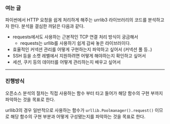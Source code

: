 ### 여는 글

파이썬에서 HTTP 요청을 쉽게 처리하게 해주는 urrlib3 라이브러리의 코드를 분석하고자 한다. 분석을 결심한 까닭은 다음과 같다.

* requests에서도 사용하는 근본적인 TCP 연결 처리 방식이 궁금해서
	* requests는 urllib를 사용하기 쉽게 감싸 놓은 라이브러이다.
* 효율적인 커넥션 관리를 어떻게 구현하는지 파악하고 싶어서 (커넥션 풀 등..)
* SSH 등을 소켓 레벨에서 지원하려면 어떻게 해야하는지 확인하고 싶어서
* 세션, 쿠키 등의 데이터를 어떻게 관리하는지 배우고 싶어서
___
### 진행방식

오픈소스 분석의 절차는 직접 사용하는 함수 부터 타고 들어가 해당 함수의 구현 부까지 파악하는 것을 목표로 한다. 

urllib3의 경우 일반적으로 사용하는 함수가 `urllib.Poolmanager().request()` 이므로 해당 함수의 구현 부분과 어떻게 구성됐는지를 파악하는 것을 목표로 한다.

